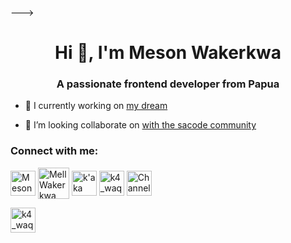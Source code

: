 
--->
<h1 align="center">Hi 👋, I'm Meson Wakerkwa </h1>
<h3 align="center">A passionate frontend developer from Papua</h3>

- 🔭 I currently working on [my dream](https://github.com/MesonWakerkwa)

- 👯 I’m looking collaborate on [with the sacode community](http://www.sacode.web.id/)

<h3 align="left">Connect with me:</h3>
<p align="left">
<a href="https://twitter.com/Mesonwakerkwa" target="blank"><img align="center" src="https://raw.githubusercontent.com/rahuldkjain/github-profile-readme-generator/master/src/images/icons/Social/twitter.svg" alt="Mesonwakerkwa" height="40" width="40" /></a>
<a href="https://linkedin.com/in/Mell Wakerkwa" target="blank"><img align="center" src="https:https://www.linkedin.com/in/mell-wakerkwa-a005b4243//rahuldkjain/github-profile-readme-generator/master/src/images/icons/Social/linked-in-alt.svg" alt="Mell Wakerkwa" height="50" width="50" /></a>
<a href="https://fb.com/k'aka Mell Allom" target="blank"><img align="center" src="https://raw.githubusercontent.com/rahuldkjain/github-profile-readme-generator/master/src/images/icons/Social/facebook.svg" alt="k'aka Mell Allom" height="40" width="40" /></a>
<a href="https://instagram.com/k4_waqer99" target="blank"><img align="center" src="https://raw.githubusercontent.com/rahuldkjain/github-profile-readme-generator/master/src/images/icons/Social/instagram.svg" alt="k4_waqer99" height="40" width="40" /></a>
<a href="https://www.youtube.com/c/Channel: Mewen" target="blank"><img align="center" src="https://raw.githubusercontent.com/rahuldkjain/github-profile-readme-generator/master/src/images/icons/Social/youtube.svg" alt="Channel: Mewen" height="40" width="40" /></a>
</p>
<a href="https://Threads.com/k4_waqer99" target="blank"><img align="center" src="https://raw.githubusercontent.com/rahuldkjain/github-profile-readme-generator/master/src/images/icons/Social/Threads.svg" alt="k4_waqer99" height="40" width="40" /></a>

